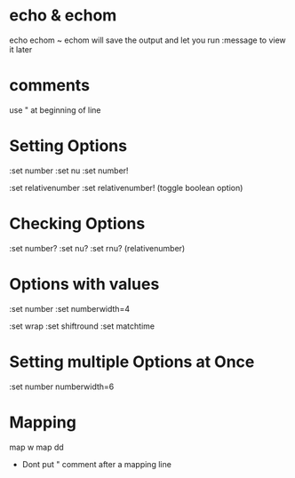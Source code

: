 # echo & echom
echo
echom   ~   echom will save the output
            and let you run :message to view it later

# comments
use " at beginning of line

# Setting Options
:set number
:set nu
:set number!

:set relativenumber
:set relativenumber! (toggle boolean option)

# Checking Options
:set number?
:set nu?
:set rnu? (relativenumber)

# Options with values
:set number
:set numberwidth=4

:set wrap
:set shiftround
:set matchtime

# Setting multiple Options at Once
:set number numberwidth=6

# Mapping
map <space> <c-w>w
map <c-d> dd
* Dont put " comment after a mapping line


